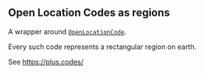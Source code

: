 Open Location Codes as regions
---
A wrapper around [`OpenLocationCode`](https://github.com/google/open-location-code/blob/master/java/src/main/java/com/google/openlocationcode/OpenLocationCode.java).


Every such code represents a rectangular region on earth. 

See https://plus.codes/
